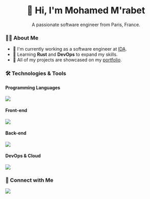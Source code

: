 <h1 align="center">👋 Hi, I'm Mohamed M'rabet</h1>
<p align="center">A passionate software engineer from Paris, France.</p>

### 👨‍💻 About Me
- 🏢 I'm currently working as a software engineer at [IDA](https://www.ai-ida.com/).
- 🌱 Learning **Rust** and **DevOps** to expand my skills.
- 💼 All of my projects are showcased on my [portfolio](https://mohamedmrabet.com).

### 🛠 Technologies & Tools
#### Programming Languages
<p align="left">
  <a href="https://skillicons.dev">
    <img src="https://skillicons.dev/icons?i=c,cpp,rust,nodejs,javascript,typescript,python" />
  </a>
</p>

#### Front-end
<p align="left">
  <a href="https://skillicons.dev">
    <img src="https://skillicons.dev/icons?i=react,vue,tailwind,vite,next" />
  </a>
</p>

#### Back-end
<p align="left">
  <a href="https://skillicons.dev">
    <img src="https://skillicons.dev/icons?i=adonis,nest,fastapi,graphql,postgresql,mongodb,prisma" />
  </a>
</p>

#### DevOps & Cloud
<p align="left">
  <a href="https://skillicons.dev">
    <img src="https://skillicons.dev/icons?i=linux,docker,nginx,gcp,terraform,ansible,git,github,githubactions" />
  </a>
</p>

### 🔗 Connect with Me
<p align="left">
  <a href="https://www.linkedin.com/in/mohamedmrabet/">
    <img src="https://skillicons.dev/icons?i=linkedin" />
  </a>
</p>
